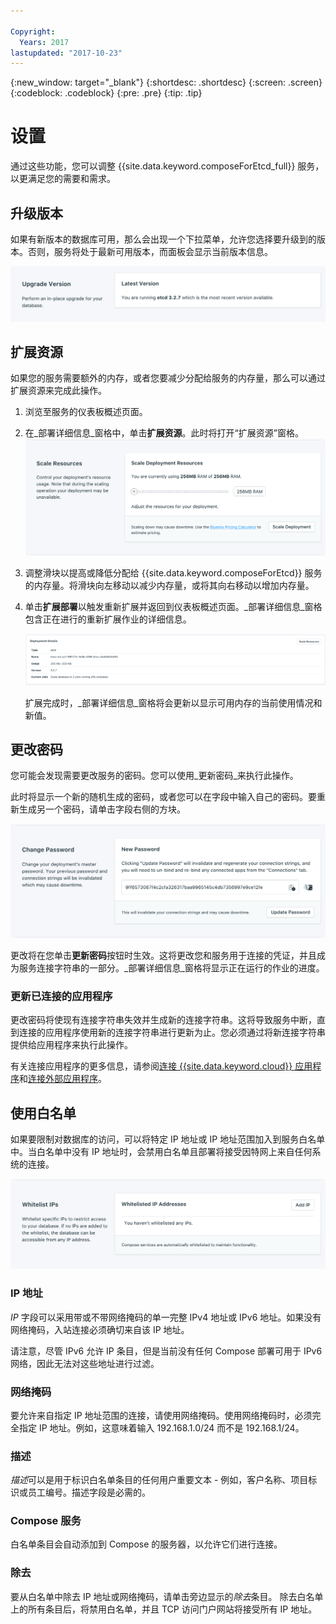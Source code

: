 ```yaml
---

Copyright:
  Years: 2017
lastupdated: "2017-10-23"
---
```


{:new_window: target="_blank"}
{:shortdesc: .shortdesc}
{:screen: .screen}
{:codeblock: .codeblock}
{:pre: .pre}
{:tip: .tip}

# 设置

通过这些功能，您可以调整 {{site.data.keyword.composeForEtcd_full}} 服务，以更满足您的需要和需求。


## 升级版本

如果有新版本的数据库可用，那么会出现一个下拉菜单，允许您选择要升级到的版本。否则，服务将处于最新可用版本，而面板会显示当前版本信息。

![版本面板](./images/etcd-version-show.png "版本面板")


## 扩展资源

如果您的服务需要额外的内存，或者您要减少分配给服务的内存量，那么可以通过扩展资源来完成此操作。

1. 浏览至服务的仪表板概述页面。
2. 在_部署详细信息_窗格中，单击**扩展资源**。此时将打开“扩展资源”窗格。
    ![“扩展资源”窗格](./images/etcd-scale-show.png "“扩展资源”窗格")
3. 调整滑块以提高或降低分配给 {{site.data.keyword.composeForEtcd}} 服务的内存量。将滑块向左移动以减少内存量，或将其向右移动以增加内存量。
4. 单击**扩展部署**以触发重新扩展并返回到仪表板概述页面。_部署详细信息_窗格包含正在进行的重新扩展作业的详细信息。

    ![“部署详细信息”窗格，显示一个正在运行的作业](./images/jobs_scaling.png "“部署详细信息”窗格，显示一个正在运行的作业：将数据库扩展为 2 个单元")

    扩展完成时，_部署详细信息_窗格将会更新以显示可用内存的当前使用情况和新值。


## 更改密码

您可能会发现需要更改服务的密码。您可以使用_更新密码_来执行此操作。 

此时将显示一个新的随机生成的密码，或者您可以在字段中输入自己的密码。要重新生成另一个密码，请单击字段右侧的方块。 
  
![更新 etcd 密码](./images/etcd-update-password.png "自动密码生成器")

更改将在您单击**更新密码**按钮时生效。这将更改您和服务用于连接的凭证，并且成为服务连接字符串的一部分。_部署详细信息_窗格将显示正在运行的作业的进度。

### 更新已连接的应用程序
更改密码将使现有连接字符串失效并生成新的连接字符串。这将导致服务中断，直到连接的应用程序使用新的连接字符串进行更新为止。您必须通过将新连接字符串提供给应用程序来执行此操作。

有关连接应用程序的更多信息，请参阅[连接 {{site.data.keyword.cloud}} 应用程序](./connecting-bluemix-app.html)和[连接外部应用程序](./connecting-external.html)。


## 使用白名单

如果要限制对数据库的访问，可以将特定 IP 地址或 IP 地址范围加入到服务白名单中。当白名单中没有 IP 地址时，会禁用白名单且部署将接受因特网上来自任何系统的连接。

![将 IP 加入白名单](./images/etcd-whitelist-show.png "白名单字段。")

### IP 地址
*IP* 字段可以采用带或不带网络掩码的单一完整 IPv4 地址或 IPv6 地址。如果没有网络掩码，入站连接必须确切来自该 IP 地址。 

请注意，尽管 IPv6 允许 IP 条目，但是当前没有任何 Compose 部署可用于 IPv6 网络，因此无法对这些地址进行过滤。


### 网络掩码
要允许来自指定 IP 地址范围的连接，请使用网络掩码。使用网络掩码时，必须完全指定 IP 地址。例如，这意味着输入 192.168.1.0/24 而不是 192.168.1/24。

### 描述
*描述*可以是用于标识白名单条目的任何用户重要文本 - 例如，客户名称、项目标识或员工编号。描述字段是必需的。

### Compose 服务
白名单条目会自动添加到 Compose 的服务器，以允许它们进行连接。

### 除去
要从白名单中除去 IP 地址或网络掩码，请单击旁边显示的*除去*条目。
除去白名单上的所有条目后，将禁用白名单，并且 TCP 访问门户网站将接受所有 IP 地址。
